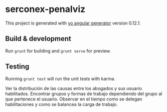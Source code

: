 # serconex-penalviz

This project is generated with [yo angular generator](https://github.com/yeoman/generator-angular)
version 0.12.1.

## Build & development

Run `grunt` for building and `grunt serve` for preview.

## Testing

Running `grunt test` will run the unit tests with karma.

Ver la distribución de las causas entre los abogados y sus usuario habilitados.
Encontrar grupos y formas de trabajo dependiendo del grupo al que pertenece el usuario.
Observar en el tiempo como se delegan habilitaciones y como se balancea la carga de trabajo.
